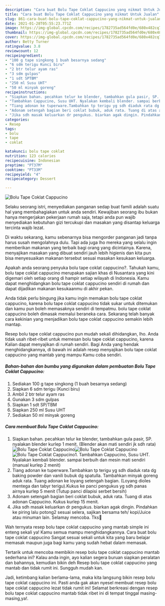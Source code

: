 ```yaml
---
description: "Cara buat Bolu Tape Coklat Cappucino yang nikmat Untuk Jualan"
title: "Cara buat Bolu Tape Coklat Cappucino yang nikmat Untuk Jualan"
slug: 861-cara-buat-bolu-tape-coklat-cappucino-yang-nikmat-untuk-jualan
date: 2021-01-28T05:55:23.771Z
image: https://img-global.cpcdn.com/recipes/1782735ad564fd0e/680x482cq70/bolu-tape-coklat-cappucino-foto-resep-utama.jpg
thumbnail: https://img-global.cpcdn.com/recipes/1782735ad564fd0e/680x482cq70/bolu-tape-coklat-cappucino-foto-resep-utama.jpg
cover: https://img-global.cpcdn.com/recipes/1782735ad564fd0e/680x482cq70/bolu-tape-coklat-cappucino-foto-resep-utama.jpg
author: Betty Turner
ratingvalue: 3.8
reviewcount: 12
recipeingredient:
- "100 g tape singkong 1 buah besarnya sedang"
- "6 sdm terigu Kunci biru"
- "2 btr telur ayam ras"
- "3 sdm gulpas"
- "1 sdt SPTBM"
- "250 ml Susu UHT"
- "50 ml minyak goreng"
recipeinstructions:
- "Siapkan bahan. pecahkan telur ke blender, tambahkan gula pasir, SP. nyalakan blender kurlep 1 menit. (Blender akan mati sendiri jk sdh rata)"
- "Tambahkan Cappucino, Susu UHT. Nyalakan kembali blender. sampai berbuih dan mesin mati sendiri (manual kurlep 2 menit)"
- "Tiang adonan ke tuperware.Tambahkan tp terigu yg sdh diaduk rata dg baking powder dan vanili bubuk dg spatulla. Tambahkan minyak goreng aduk rata. Tuang adonan ke loyang setengah bagian. (Loyang dioles mentega dan tabyr terigu).Kukus ke panci pengukus yg sdh panas airnya kurlep 5 menit (Tutup panci dilapisi serbet bersih)"
- "Adonam setengah bagian beri coklat bubuk, aduk rata. Tuang di atas adonan Cappucino. Kukus kurlep 15 menit."
- "Jika sdh masak keluarkan dr pengukus. biarkan agak dingin. Pindahkan ke piring lalu potong2 sesuai selera, sajikan bersama teh/ kopi/Juice atau minuman lain. Selamay mencoba. Tks🙏"
categories:
- Resep
tags:
- bolu
- tape
- coklat

katakunci: bolu tape coklat 
nutrition: 123 calories
recipecuisine: Indonesian
preptime: "PT37M"
cooktime: "PT33M"
recipeyield: "4"
recipecategory: Dessert

---
```



![Bolu Tape Coklat Cappucino](https://img-global.cpcdn.com/recipes/1782735ad564fd0e/680x482cq70/bolu-tape-coklat-cappucino-foto-resep-utama.jpg)

Selaku seorang istri, menyediakan panganan sedap buat famili adalah suatu hal yang membahagiakan untuk anda sendiri. Kewajiban seorang ibu bukan hanya mengerjakan pekerjaan rumah saja, tetapi anda pun wajib menyediakan kebutuhan gizi tercukupi dan masakan yang disantap keluarga tercinta wajib lezat.

Di waktu  sekarang, kamu sebenarnya bisa mengorder panganan jadi tanpa harus susah mengolahnya dulu. Tapi ada juga lho mereka yang selalu ingin memberikan makanan yang terbaik bagi orang yang dicintainya. Karena, menyajikan masakan yang dibuat sendiri jauh lebih higienis dan kita pun bisa menyesuaikan makanan tersebut sesuai masakan kesukaan keluarga. 



Apakah anda seorang penyuka bolu tape coklat cappucino?. Tahukah kamu, bolu tape coklat cappucino merupakan sajian khas di Nusantara yang kini digemari oleh setiap orang di hampir setiap wilayah di Indonesia. Kamu dapat menghidangkan bolu tape coklat cappucino sendiri di rumah dan dapat dijadikan makanan kesukaanmu di akhir pekan.

Anda tidak perlu bingung jika kamu ingin memakan bolu tape coklat cappucino, karena bolu tape coklat cappucino tidak sukar untuk ditemukan dan kamu pun boleh memasaknya sendiri di tempatmu. bolu tape coklat cappucino boleh dimasak memalui beraneka cara. Sekarang telah banyak cara kekinian yang menjadikan bolu tape coklat cappucino semakin lebih mantap.

Resep bolu tape coklat cappucino pun mudah sekali dihidangkan, lho. Anda tidak usah ribet-ribet untuk memesan bolu tape coklat cappucino, karena Kalian dapat menyajikan di rumah sendiri. Bagi Anda yang hendak menghidangkannya, di bawah ini adalah resep menyajikan bolu tape coklat cappucino yang mantab yang mampu Kamu coba sendiri.

<!--inarticleads1-->

##### Bahan-bahan dan bumbu yang digunakan dalam pembuatan Bolu Tape Coklat Cappucino:

1. Sediakan 100 g tape singkong (1 buah besarnya sedang)
1. Siapkan 6 sdm terigu (Kunci biru)
1. Ambil 2 btr telur ayam ras
1. Gunakan 3 sdm gulpas
1. Siapkan 1 sdt SP/TBM
1. Siapkan 250 ml Susu UHT
1. Sediakan 50 ml minyak goreng




<!--inarticleads2-->

##### Cara membuat Bolu Tape Coklat Cappucino:

1. Siapkan bahan. pecahkan telur ke blender, tambahkan gula pasir, SP. nyalakan blender kurlep 1 menit. (Blender akan mati sendiri jk sdh rata)
<img src="https://img-global.cpcdn.com/steps/7cac33e40ba7a28c/160x128cq70/bolu-tape-coklat-cappucino-langkah-memasak-1-foto.jpg" alt="Bolu Tape Coklat Cappucino"><img src="https://img-global.cpcdn.com/steps/3f552fcbdbd7c56f/160x128cq70/bolu-tape-coklat-cappucino-langkah-memasak-1-foto.jpg" alt="Bolu Tape Coklat Cappucino"><img src="https://img-global.cpcdn.com/steps/fb689810d4288ab2/160x128cq70/bolu-tape-coklat-cappucino-langkah-memasak-1-foto.jpg" alt="Bolu Tape Coklat Cappucino">1. Tambahkan Cappucino, Susu UHT. Nyalakan kembali blender. sampai berbuih dan mesin mati sendiri (manual kurlep 2 menit)
1. Tiang adonan ke tuperware.Tambahkan tp terigu yg sdh diaduk rata dg baking powder dan vanili bubuk dg spatulla. Tambahkan minyak goreng aduk rata. Tuang adonan ke loyang setengah bagian. (Loyang dioles mentega dan tabyr terigu).Kukus ke panci pengukus yg sdh panas airnya kurlep 5 menit (Tutup panci dilapisi serbet bersih)
1. Adonam setengah bagian beri coklat bubuk, aduk rata. Tuang di atas adonan Cappucino. Kukus kurlep 15 menit.
1. Jika sdh masak keluarkan dr pengukus. biarkan agak dingin. Pindahkan ke piring lalu potong2 sesuai selera, sajikan bersama teh/ kopi/Juice atau minuman lain. Selamay mencoba. Tks🙏




Wah ternyata resep bolu tape coklat cappucino yang mantab simple ini enteng sekali ya! Kamu semua mampu menghidangkannya. Cara buat bolu tape coklat cappucino Sangat sesuai sekali untuk kita yang baru belajar memasak maupun juga bagi kamu yang sudah hebat dalam memasak.

Tertarik untuk mencoba membikin resep bolu tape coklat cappucino mantab sederhana ini? Kalau anda ingin, ayo kalian segera buruan siapkan peralatan dan bahannya, kemudian bikin deh Resep bolu tape coklat cappucino yang mantab dan tidak rumit ini. Sungguh mudah kan. 

Jadi, ketimbang kalian berlama-lama, maka kita langsung bikin resep bolu tape coklat cappucino ini. Pasti anda gak akan nyesel membuat resep bolu tape coklat cappucino lezat tidak rumit ini! Selamat berkreasi dengan resep bolu tape coklat cappucino mantab tidak ribet ini di tempat tinggal masing-masing,ya!.

